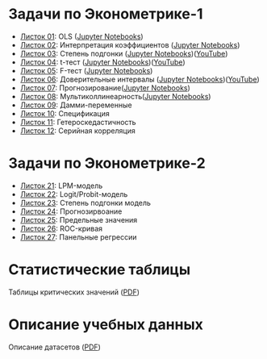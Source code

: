 # Задачи по Эконометрике-1

- [Листок 01](https://nbviewer.org/github/artamonoff/Econometrica/blob/master/Задачи/List01-OLS.html): OLS ([Jupyter Notebooks](https://github.com/artamonoff/Econometrica/tree/master/python-notebooks/List01))
- [Листок 02](https://nbviewer.org/github/artamonoff/Econometrica/blob/master/Задачи/List02-Coefs.html): Интерпретация коэффициентов ([Jupyter Notebooks](https://github.com/artamonoff/Econometrica/tree/master/python-notebooks/List02))
- [Листок 03](https://nbviewer.org/github/artamonoff/Econometrica/blob/master/Задачи/List03-Goodness-of-Fit.html): Степень подгонки ([Jupyter Notebooks](https://github.com/artamonoff/Econometrica/tree/master/python-notebooks/List03))([YouTube](https://youtu.be/GCCkKcmUPrE))
- [Листок 04](https://nbviewer.org/github/artamonoff/Econometrica/blob/master/Задачи/List04-t-test.html): t-тест ([Jupyter Notebooks](https://github.com/artamonoff/Econometrica/tree/master/python-notebooks/List04))([YouTube](https://youtu.be/7bmMAxXrOTk))
- [Листок 05](https://nbviewer.org/github/artamonoff/Econometrica/blob/master/Задачи/List05-F-test.html): F-тест ([Jupyter Notebooks](https://github.com/artamonoff/Econometrica/tree/master/python-notebooks/List05)) 
- [Листок 06](https://nbviewer.org/github/artamonoff/Econometrica/blob/master/Задачи/List06-ConfIntervals.html): Доверительные интервалы ([Jupyter Notebooks](https://github.com/artamonoff/Econometrica/tree/master/python-notebooks/List06))([YouTube](https://youtu.be/aJaY0mWsOSY))
- [Листок 07](https://nbviewer.org/github/artamonoff/Econometrica/blob/master/Задачи/List07-Prediction.html): Прогнозирование([Jupyter Notebooks](https://github.com/artamonoff/Econometrica/tree/master/python-notebooks/List07)) 
- [Листок 08](https://nbviewer.org/github/artamonoff/Econometrica/blob/master/Задачи/List08-Multicollinearity.html): Мультиколлинеарность([Jupyter Notebooks](https://github.com/artamonoff/Econometrica/tree/master/python-notebooks/List08)) 
- [Листок 09](https://nbviewer.org/github/artamonoff/Econometrica/blob/master/Задачи/List09-Dummies.html): Дамми-переменные
- [Листок 10](https://nbviewer.org/github/artamonoff/Econometrica/blob/master/Задачи/List10-Specification.html): Спецификация
- [Листок 11](https://nbviewer.org/github/artamonoff/Econometrica/blob/master/Задачи/List11-Heteroskedasticity.html): Гетероскедастичность
- [Листок 12](https://nbviewer.org/github/artamonoff/Econometrica/blob/master/Задачи/List12-Autocorrelation.html): Серийная корреляция

# Задачи по Эконометрике-2

- [Листок 21](https://nbviewer.org/github/artamonoff/Econometrica/blob/master/Задачи2/List21-LPM.html): LPM-модель
- [Листок 22](https://nbviewer.org/github/artamonoff/Econometrica/blob/master/Задачи2/List22-LogitProbit.html): Logit/Probit-модель
- [Листок 23](https://nbviewer.org/github/artamonoff/Econometrica/blob/master/Задачи2/List23-Goodness-Of-Fit.html): Степень подгонки модель
- [Листок 24](https://nbviewer.org/github/artamonoff/Econometrica/blob/master/Задачи2/List24-Prediction.html): Прогнозирвоание
- [Листок 25](https://nbviewer.org/github/artamonoff/Econometrica/blob/master/Задачи2/List25-MarginalValues.html): Предельные значения
- [Листок 26](https://nbviewer.org/github/artamonoff/Econometrica/blob/master/Задачи2/List26-ROC.html): ROC-кривая
- [Листок 27](https://nbviewer.org/github/artamonoff/Econometrica/blob/master/Задачи2/List27-Panels.html): Панельные регрессии

# Статистические таблицы

Таблицы критических значений ([PDF](https://github.com/artamonoff/Econometrica/blob/master/Stat%20Tables/CriticalValues.pdf))

# Описание учебных данных

Описание датасетов ([PDF](https://github.com/artamonoff/Econometrica/blob/master/data-description/Datasets.pdf))
